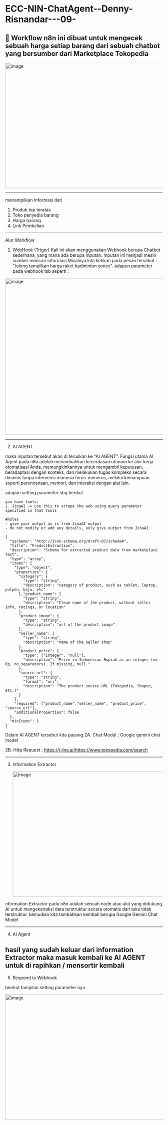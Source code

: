 # ECC-NIN-ChatAgent--Denny-Risnandar---09-
📰 Workflow n8n ini dibuat untuk mengecek sebuah harga setiap barang dari sebuah chatbot yang bersumber dari Marketplace Tokopedia
---

<img width="759" height="400" alt="image" src="https://github.com/user-attachments/assets/dd2d8b3a-9057-46a6-8258-6c96231bec5b" />

---
menampilkan informasi dari
1. Produk top teratas
2. Toko penyedia barang
3. Harga barang
4. Link Pembelian
---

Alur Workflow

1. WebHook (Triger)
Kali ini akan menggunakan Webhook berupa Chatbot sederhana, yang mana ada berupa inputan. Inputan ini menjadi mesin sumber mencari informasi
Misalnya kita ketikan pada pesan tersebut : "tolong tampilkan harga raket badminton yonex".
adapun parameter pada webhook tsb seperti :

<img width="1000" height="500" alt="image" src="https://github.com/user-attachments/assets/d0cdb851-d4dc-42f1-91fe-b3ae2925a89c" />

---

2. AI AGENT

maka inputan tersebut akan di teruskan ke "AI AGENT". Fungsi utama AI Agent pada n8n adalah menambahkan kecerdasan otonom ke alur kerja otomatisasi Anda, memungkinkannya untuk mengambil keputusan, beradaptasi dengan konteks, dan melakukan tugas kompleks secara dinamis tanpa intervensi manusia terus-menerus, melalui kemampuan seperti perencanaan, memori, dan interaksi dengan alat lain. 

adapun setting parameter sbg berikut

```
you have tools:
1. JinaAI -> use this to scrape the web using query parameter specified in that tools

#Rules
- give your output as is from JinaAI output
- do not modify or add any details, only give output from JinaAI

{
  "$schema": "http://json-schema.org/draft-07/schema#",
  "title": "ProductExtraction",
  "description": "Schema for extracted product data from marketplace text",
  "type": "array",
  "items": {
    "type": "object",
    "properties": {
      "category": {
        "type": "string",
        "description": "category of product, such as tablet, laptop, pulpen, baju, etc"
      },"product_name": {
        "type": "string",
        "description": "Clean name of the product, without seller info, ratings, or location"
      },
      "product_image": {
        "type": "string",
        "description": "url of the product image"
      },
      "seller_name": {
        "type": "string",
        "description": "name of the seller shop"
      },
      "product_price": {
        "type": ["integer", "null"],
        "description": "Price in Indonesian Rupiah as an integer (no Rp, no separators). If missing, null."
      },
      "source_url": {
        "type": "string",
        "format": "uri",
        "description": "The product source URL (Tokopedia, Shopee, etc.)"
      }
    },
    "required": ["product_name","seller_name", "product_price", "source_url"],
    "additionalProperties": false
  },
  "minItems": 1
}
```
Dalam AI AGENT tersebut kita pasang 
2A. Chat Model ; Google gemini chat model

2B. Http Request ; https://r.jina.ai/https://www.tokopedia.com/search

---
3. Information Extractor

   <img width="750" height="400" alt="image" src="https://github.com/user-attachments/assets/c0e13ddc-0864-4388-9674-9f6c56f08139" />


nformation Extractor pada n8n adalah sebuah node atau alat yang didukung AI untuk mengekstraksi data terstruktur secara otomatis dari teks tidak terstruktur. 
kemudian kita tambahkan kembali berupa Google Gemini Chat Model

---

4. AI Agent

hasil yang sudah keluar dari information Extractor maka masuk kembali ke AI AGENT untuk di rapihkan / mensortir kembali 
---

5. Respond to Webhook

berikut tampilan setting parameter nya


<img width="700" height="400" alt="image" src="https://github.com/user-attachments/assets/716fcc6e-eebb-4042-983e-428b476f0f6b" />












